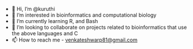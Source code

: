 - 👋 Hi, I’m @kuruthi
- 👀 I’m interested in bioinformatics and computational biology
- 🌱 I’m currently learning R, and Bash
- 💞️ I’m looking to collaborate on projects related to bioinformatics that use the above languages and C
- 📫 How to reach me - venkateshwarp81@gmail.com

<!---
kuruthi/kuruthi is a ✨ special ✨ repository because its `README.md` (this file) appears on your GitHub profile.
You can click the Preview link to take a look at your changes.
--->
